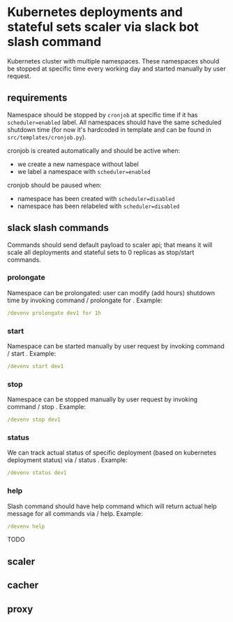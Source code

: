 # Kubernetes deployments and stateful sets scaler via slack bot slash command

Kubernetes cluster with multiple namespaces. These namespaces should be stopped at specific time every working day and started manually by user request.

## requirements

Namespace should be stopped by `cronjob` at specific time if it has `scheduler=enabled` label. All namespaces should have the same scheduled shutdown time (for now it's hardcoded in template and can be found in `src/templates/cronjob.py`).

cronjob is created automatically and should be active when:
* we create a new namespace without label
* we label a namespace with `scheduler=enabled`

cronjob should be paused when:
* namespace has been created with `scheduler=disabled`
* namespace has been relabeled with `scheduler=disabled`

## slack slash commands

Commands should send default payload to scaler api; that means it will scale all deployments and stateful sets to 0 replicas as stop/start commands.

### prolongate

Namespace can be prolongated: user can modify (add hours) shutdown time by invoking command /<slash-command> prolongate <namespace> for <hours>. Example:

```yaml
/devenv prolongate dev1 for 1h
```

### start

Namespace can be started manually by user request by invoking command /<slash-command> start <namespace>. Example:

```yaml
/devenv start dev1
```

### stop

Namespace can be stopped manually by user request by invoking command /<slash-command> stop <namespace>. Example:

```yaml
/devenv stop dev1
```

### status

We can track actual status of specific deployment (based on kubernetes deployment status) via /<slash-command> status <namespace>. Example:

```yaml
/devenv status dev1
```

### help

Slash command should have help command which will return actual help message for all commands via /<slash-command> help. Example:

```yaml
/devenv help
```

TODO

## scaler


## cacher


## proxy
